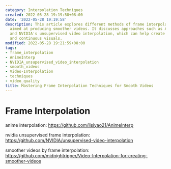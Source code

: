 ```yaml
---
category: Interpolation Techniques
created: 2022-05-28 19:19:58+08:00
date: '2022-05-28 19:19:58'
description: This article explores different methods of frame interpolation, a technique
  aimed at producing smoother videos. It discusses approaches such as AnimeInterp
  and NVIDIA's unsupervised video interpolation, which can help create more fluid
  and continuous visuals.
modified: 2022-05-28 19:21:59+08:00
tags:
- frame_interpolation
- AnimeInterp
- NVIDIA_unsupervised_video_interpolation
- smooth_videos
- Video-Interpolation
- techniques
- video_quality
title: Mastering Frame Interpolation Techniques for Smooth Videos
---
```


# Frame Interpolation

anime interpolation:
https://github.com/lisiyao21/AnimeInterp

nvidia unsupervised frame interpolation:
https://github.com/NVIDIA/unsupervised-video-interpolation

smoother videos by frame interpolation:
https://github.com/midnightripper/Video-Interpolation-for-creating-smoother-videos
